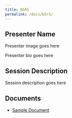 ```yaml
---
title: B5R5
permalink: /docs/b5r5/
---
```


## Presenter Name

Presenter image goes here

Presenter bio goes here

## Session Description

Session description goes here

## Documents
 - [Sample Document](../monday/breakout5/documents/b1p1d1.pdf)